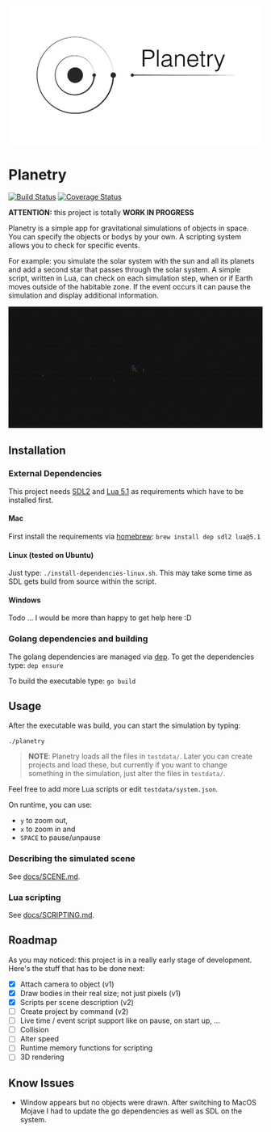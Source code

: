 ![planetry logo](./docs/logo-01.png "planetry logo")

# Planetry

[![Build Status](https://travis-ci.org/szll/planetry.svg?branch=master)](https://travis-ci.org/szll/planetry)
[![Coverage Status](https://coveralls.io/repos/github/szll/planetry/badge.svg?branch=master)](https://coveralls.io/github/szll/planetry?branch=master)

**ATTENTION:** this project is totally **WORK IN PROGRESS**

Planetry is a simple app for gravitational simulations of objects in space. You can specify the objects or bodys by your own. A scripting system allows you to check for specific events.

For example: you simulate the solar system with the sun and all its planets and add a second star that passes through the solar system. A simple script, written in Lua, can check on each simulation step, when or if Earth moves outside of the habitable zone. If the event occurs it can pause the simulation and display additional information.

![planetry](./docs/scene.gif "planetry")

## Installation

### External Dependencies

This project needs [SDL2](https://www.libsdl.org) and [Lua 5.1](https://www.lua.org/manual/5.1/) as requirements which have to be installed first.

#### Mac

First install the requirements via [homebrew](https://brew.sh): `brew install dep sdl2 lua@5.1`

#### Linux (tested on Ubuntu)

Just type: `./install-dependencies-linux.sh`. This may take some time as SDL gets build from source within the script.

#### Windows

Todo ... I would be more than happy to get help here :D

### Golang dependencies and building

The golang dependencies are managed via [dep](https://github.com/golang/dep). To get the dependencies type: `dep ensure`

To build the executable type: `go build`

## Usage

After the executable was build, you can start the simulation by typing:

```
./planetry
```

> **NOTE**: Planetry loads all the files in `testdata/`. Later you can create projects and load these, but currently if you want to change something in the simulation, just alter the files in `testdata/`.

Feel free to add more Lua scripts or edit `testdata/system.json`.

On runtime, you can use:
 - `y` to zoom out,
 - `x` to zoom in and
 - `SPACE` to pause/unpause

### Describing the simulated scene

See [docs/SCENE.md](docs/SCENE.md).

### Lua scripting

See [docs/SCRIPTING.md](docs/SCRIPTING.md).

## Roadmap

As you may noticed: this project is in a really early stage of development. Here's the stuff that has to be done next:

- [x] Attach camera to object (v1)
- [x] Draw bodies in their real size; not just pixels (v1)
- [x] Scripts per scene description (v2)
- [ ] Create project by command (v2)
- [ ] Live time / event script support like on pause, on start up, ...
- [ ] Collision
- [ ] Alter speed
- [ ] Runtime memory functions for scripting
- [ ] 3D rendering

## Know Issues

- Window appears but no objects were drawn. After switching to MacOS Mojave I had to update the go dependencies as well as SDL on the system.
